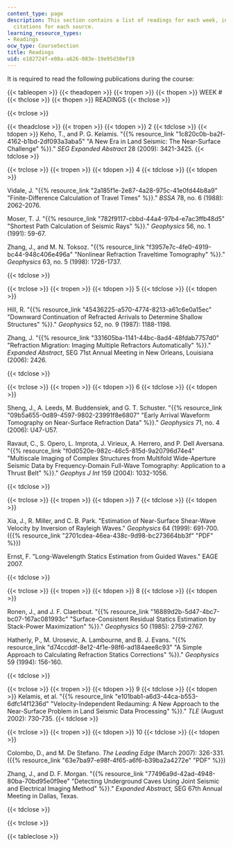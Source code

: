 ```yaml
---
content_type: page
description: This section contains a list of readings for each week, including full
  citations for each source.
learning_resource_types:
- Readings
ocw_type: CourseSection
title: Readings
uid: e182724f-e08a-a626-083e-19e95d38ef19
---
```


It is required to read the following publications during the course:

{{< tableopen >}}
{{< theadopen >}}
{{< tropen >}}
{{< thopen >}}
WEEK #
{{< thclose >}}
{{< thopen >}}
READINGS
{{< thclose >}}

{{< trclose >}}

{{< theadclose >}}
{{< tropen >}}
{{< tdopen >}}
2
{{< tdclose >}}
{{< tdopen >}}
Keho, T., and P. G. Kelamis. "{{% resource_link "1c820c0b-ba2f-4162-b1bd-2df093a3aba5" "A New Era in Land Seismic: The Near-Surface Challenge" %}}." _SEG Expanded Abstract_ 28 (2009): 3421-3425.
{{< tdclose >}}

{{< trclose >}}
{{< tropen >}}
{{< tdopen >}}
4
{{< tdclose >}}
{{< tdopen >}}


Vidale, J. "{{% resource_link "2a185f1e-2e87-4a28-975c-41e0fd44b8a9" "Finite-Difference Calculation of Travel Times" %}}." _BSSA_ 78, no. 6 (1988): 2062-2076.

Moser, T. J. "{{% resource_link "782f9117-cbbd-44a4-97b4-e7ac3ffb48d5" "Shortest Path Calculation of Seismic Rays" %}}." _Geophysics_ 56, no. 1 (1991): 59-67.

Zhang, J., and M. N. Toksoz. "{{% resource_link "f3957e7c-4fe0-4919-bc44-948c406e496a" "Nonlinear Refraction Traveltime Tomography" %}}." _Geophysics_ 63, no. 5 (1998): 1726-1737.


{{< tdclose >}}

{{< trclose >}}
{{< tropen >}}
{{< tdopen >}}
5
{{< tdclose >}}
{{< tdopen >}}


Hill, R. "{{% resource_link "45436225-a570-4774-8213-a61c6e0a15ec" "Downward Continuation of Refracted Arrivals to Determine Shallow Structures" %}}." _Geophysics_ 52, no. 9 (1987): 1188-1198.

Zhang, J. "{{% resource_link "331605ba-1141-44bc-8ad4-48fdab7757d0" "Refraction Migration: Imaging Multiple Refractors Automatically" %}}." _Expanded Abstract_, SEG 71st Annual Meeting in New Orleans, Louisiana (2006): 2426.


{{< tdclose >}}

{{< trclose >}}
{{< tropen >}}
{{< tdopen >}}
6
{{< tdclose >}}
{{< tdopen >}}


Sheng, J., A. Leeds, M. Buddensiek, and G. T. Schuster. "{{% resource_link "09b5a655-0d89-4597-9802-23991f8e6807" "Early Arrival Waveform Tomography on Near-Surface Refraction Data" %}}." _Geophysics_ 71, no. 4 (2006): U47-U57.

Ravaut, C., S. Opero, L. Improta, J. Virieux, A. Herrero, and P. Dell Aversana. "{{% resource_link "f0d0520e-982c-46c5-815d-9a20796d74e4" "Multiscale Imaging of Complex Structures from Multifold Wide-Aperture Seismic Data by Frequency-Domain Full-Wave Tomography: Application to a Thrust Belt" %}}." _Geophys J Int_ 159 (2004): 1032-1056.


{{< tdclose >}}

{{< trclose >}}
{{< tropen >}}
{{< tdopen >}}
7
{{< tdclose >}}
{{< tdopen >}}


Xia, J., R. Miller, and C. B. Park. "Estimation of Near-Surface Shear-Wave Velocity by Inversion of Rayleigh Waves." _Geophysics_ 64 (1999): 691-700. ({{% resource_link "2701cdea-46ea-438c-9d98-bc273664bb3f" "PDF" %}})

Ernst, F. "Long-Wavelength Statics Estimation from Guided Waves." EAGE 2007.


{{< tdclose >}}

{{< trclose >}}
{{< tropen >}}
{{< tdopen >}}
8
{{< tdclose >}}
{{< tdopen >}}


Ronen, J., and J. F. Claerbout. "{{% resource_link "16889d2b-5d47-4bc7-bc07-167ac081993c" "Surface-Consistent Residual Statics Estimation by Stack-Power Maximization" %}}." _Geophysics_ 50 (1985): 2759-2767.

Hatherly, P., M. Urosevic, A. Lambourne, and B. J. Evans. "{{% resource_link "d74ccddf-8e12-4f1e-98f6-ad184aee8c93" "A Simple Approach to Calculating Refraction Statics Corrections" %}}." _Geophysics_ 59 (1994): 156-160. 


{{< tdclose >}}

{{< trclose >}}
{{< tropen >}}
{{< tdopen >}}
9
{{< tdclose >}}
{{< tdopen >}}
Kelamis, et al. "{{% resource_link "e101bab1-a6d3-44ca-b553-6dfc14f1236d" "Velocity-Independent Redauming: A New Approach to the Near-Surface Problem in Land Seismic Data Processing" %}}." _TLE_ (August 2002): 730-735.
{{< tdclose >}}

{{< trclose >}}
{{< tropen >}}
{{< tdopen >}}
10
{{< tdclose >}}
{{< tdopen >}}


Colombo, D., and M. De Stefano. _The Leading Edge_ (March 2007): 326-331. ({{% resource_link "63e7ba97-e98f-4f65-a6f6-b39ba2a4272e" "PDF" %}})

Zhang, J., and D. F. Morgan. "{{% resource_link "77496a9d-42ad-4948-80ba-70bd95e0f9ee" "Detecting Underground Caves Using Joint Seismic and Electrical Imaging Method" %}}." _Expanded Abstract,_ SEG 67th Annual Meeting in Dallas, Texas.


{{< tdclose >}}

{{< trclose >}}

{{< tableclose >}}